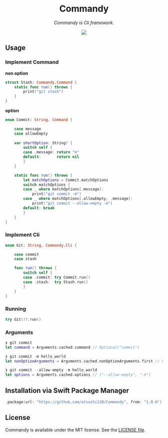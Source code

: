 <p align="center">
    <h1 align="center">Commandy</h1>
</p1>

<p align="center"><i>Commandy is Cli framework.</i></p>

<p align="center">
    <a href=".license-mit"><img src="https://img.shields.io/badge/license-MIT-blue.svg"></a> 
</p>

## Usage

### Implement Command

**non option**
```swift
struct Stash: Commandy.Command {
    static func run() throws {
        print("git stash")
    }
}
```

**option**
```swift
enum Commit: String, Command {

    case message
    case allowEmpty
    
    var shortOption: String? {
        switch self {
        case .message: return "m"
        default:       return nil
        }
    }

    static func run() throws {
        let matchOptions = Commit.matchOptions
        switch matchOptions {
        case _ where matchOptions[.message]:
            print("git commit -m")
        case _ where matchOptions[.allowEmpty, .message]:
            print("git commit --allow-empty -m")
        default: break
        }
    }
}
```

### Implement Cli
```swift
enum Git: String, Commandy.Cli {

    case commit
    case stash

    func run() throws {
        switch self {
        case .commit: try Commit.run()
        case .stash:  try Stash.run()
        }
    }
}
```

### Running
```swift
try Git()?.run()
```

### Arguments
```swift
❯ git commit
let command = Arguments.cached.command // Optional("commit")

❯ git commit -m hello_world
let nonOptionArguments = Arguments.cached.nonOptionArguments.first // Optional("hello_world")

❯ git commit --allow-empty -m hello_world
let options = Arguments.cached.options // ["--allow-empty", "-m"]
```

## Installation via Swift Package Manager
```swift
.package(url: "https://github.com/atsushi130/Commandy", from: "1.0.0"),
```

## License
Commandy is available under the MIT license. See the [LICENSE file](https://github.com/atsushi130/Commandy/blob/master/license-mit).
